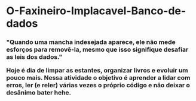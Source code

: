 # O-Faxineiro-Implacavel-Banco-de-dados

<h3> "Quando uma mancha indesejada aparece, ele não mede esforços para removê-la, mesmo que isso signifique desafiar as leis dos dados."

Hoje é dia de limpar as estantes, organizar livros e evoluir um pouco mais. 
Nessa atividade o objetivo é aprender a lidar com erros, ler (e reler) várias vezes o próprio código e não deixar o desânimo bater hehe.</h3>
